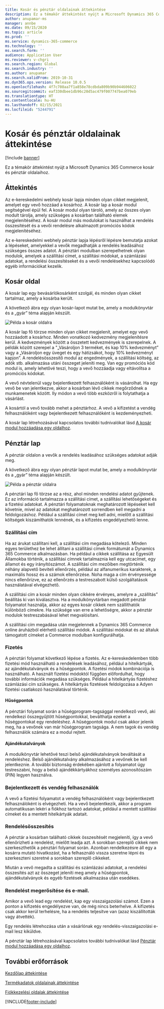 ```yaml
---
title: Kosár és pénztár oldalainak áttekintése
description: Ez a témakör áttekintést nyújt a Microsoft Dynamics 365 Commerce kosár és pénztár oldalaihoz.
author: anupamar-ms
manager: annbe
ms.date: 09/15/2020
ms.topic: article
ms.prod: ''
ms.service: dynamics-365-commerce
ms.technology: ''
ms.search.form: ''
audience: Application User
ms.reviewer: v-chgri
ms.search.region: Global
ms.search.industry: ''
ms.author: anupamar
ms.search.validFrom: 2019-10-31
ms.dyn365.ops.version: Release 10.0.5
ms.openlocfilehash: 4f7c708aa7f1a858e78cdbda809b90b944606022
ms.sourcegitcommit: eaf330dbee1db96c20d5ac479f007747bea079eb
ms.translationtype: HT
ms.contentlocale: hu-HU
ms.lasthandoff: 02/15/2021
ms.locfileid: "5244791"
---
```

# <a name="cart-and-checkout-pages-overview"></a>Kosár és pénztár oldalainak áttekintése

[!include [banner](includes/banner.md)]

Ez a témakör áttekintést nyújt a Microsoft Dynamics 365 Commerce kosár és pénztár oldalaihoz.

## <a name="overview"></a>Áttekintés

Az e-kereskedelmi webhely kosár lapja minden olyan cikket megjelenít, amelyet egy vevő hozzáad a kosárhoz. A kosár lap a kosár modul segítségével épül fel. A kosár modul olyan tároló, amely az összes olyan modult tárolja, amely szükséges a kosárban található elemek megjelenítéséhez. A kosár modul más modulokat is használhat a rendelés összesítését és a vevői rendelésre alkalmazott promóciós kódok megjelenítéséhez.

Az e-kereskedelmi webhely pénztár lapja lépésről lépésre bemutatja azokat a lépéseket, amelyekkel a vevők megadhatják a rendelés leadásához szükséges összes adatot. A pénztári modulban szerepelhetnek olyan modulok, amelyek a szállítási címet, a szállítási módokat, a számlázási adatokat, a rendelési összesítéseket és a vevői rendelésekhez kapcsolódó egyéb információkat kezelik.

## <a name="cart-page"></a>Kosár oldal

A kosár lap egy bevásárlókosárként szolgál, és minden olyan cikket tartalmaz, amely a kosárba került.

A következő ábra egy olyan kosár-lapot mutat be, amely a modulkönyvtár és a „gyár” téma alapján készült.

![Példa a kosár oldalra](./media/cart2.PNG)

A kosár lap fő törzse minden olyan cikket megjelenít, amelyet egy vevő hozzáadott a kosárhoz. Minden vonatkozó kedvezmény megjelenítésre kerül. A kedvezmények között a összetett kedvezmények is szerepelnek. A példák között szerepel a "„Vásároljon 3 terméket, és kap 10% kedvezményt” vagy a „Vásároljon egy üveget és egy hátizsákot, hogy 10% kedvezményt kapjon”. A rendelésösszesítő modul az engedmények, a szállítási költség, az adók stb. alkalmazása utáni összeget jeleníti meg. Van egy promóciós kód modul is, amely lehetővé teszi, hogy a vevő hozzáadja vagy eltávolítsa a promóciós kódokat.

A vevő névtelenül vagy bejelentkezett felhasználóként is vásárolhat. Ha egy vevő be van jelentkezve, akkor a kosárban lévő cikkek megőrződnek a munkamenetek között. Ily módon a vevő több eszközről is folytathatja a vásárlást.

A kosártól a vevő tovább mehet a pénztárhoz. A vevő a kifizetést a vendég felhasználóként vagy bejelentkezett felhasználóként is kezdeményezheti.

A kosár lap létrehozásával kapcsolatos további tudnivalókat lásd [A kosár modul hozzáadása egy oldalhoz](add-cart-module.md).

## <a name="checkout-page"></a>Pénztár lap

A pénztár oldalon a vevők a rendelés leadásához szükséges adatokat adják meg.

A következő ábra egy olyan pénztár lapot mutat be, amely a modulkönyvtár és a „gyár” téma alapján készült.

![Példa a pénztár oldalra](./media/Checkout.PNG)

A pénztári lap fő törzse az a rész, ahol minden rendelési adatot gyűjtenek. Ez az információ tartalmazza a szállítási címet, a szállítási lehetőségeket és a fizetési adatokat. A pénztári folyamatoknak meghatározott lépéseket kell követnie, mivel az adatokat meghatározott sorrendben kell megadni a feldolgozáshoz. Például a szállítási címet meg kell adni, mielőtt a szállítási költségek kiszámíthatók lennének, és a kifizetés engedélyezhető lenne.

### <a name="shipping-address"></a>Szállítási cím

Ha az árukat szállítani kell, a szállítási cím megadása kötelező. Minden egyes területhez be lehet állítani a szállítási címek formátumát a Dynamics 365 Commerce alkalmazásban. Ha például a cikkek szállítása az Egyesült Államokba történik, a szállítási címnek tartalmaznia kell egy utcacímet, egy államot és egy irányítószámot. A szállítási cím mezőiben megtörténik néhány alapvető beviteli ellenőrzés, például az alfanumerikus karakterek, a maximális hossz és a számok ellenőrzése. Noha maga a cím érvényessége nincs ellenőrizve, ez az ellenőrzés a testreszabott külső szolgáltatások használatával elvégezhető.

A szállítási cím a kosár minden olyan cikkére érvényes, amelyre a „szállítás” beállítás ki van kiválasztva. Ha a modulkönyvtárban megadott pénztár folyamatot használja, akkor az egyes kosár cikkek nem szállíthatók különböző címekre. Ha szüksége van erre a lehetőségre, akkor a pénztár modulok testreszabásával lehet megvalósítani.

A szállítási cím megadása után megjelennek a Dynamics 365 Commerce online áruházból elérhető szállítási módok. A szállítási módokat és az általuk támogatott címeket a Commerce modulban konfigurálhatja.

### <a name="payment"></a>Fizetés

A pénztári folyamat következő lépése a fizetés. Az e-kereskedelemben több fizetési mód használható a rendelések leadásához, például a hitelkártyák, az ajándékutalványok és a hűségpontok. A fizetési módok kombinációja is használható. A használt fizetési módoktól függően előfordulhat, hogy további információk megadása szükséges. Például a hitelkártyás fizetéshez számlázási cím szükséges. A hitelkártyás fizetések feldolgozása a Adyen fizetési csatlakozó használatával történik.

#### <a name="loyalty-points"></a>Hűségpontok

A pénztári folyamat során a hűségprogram-tagsággal rendelkező vevő, aki rendelkezi összegyűjtött hűségpontokkal, beválthatja ezeket a hűségpontokat egy rendeléshez. A hűségpontok modul csak akkor jelenik meg, ha a vevőnek van már hűségprogram tagsága. A nem tagok és vendég felhasználók számára ez a modul rejtett.

#### <a name="gift-cards"></a>Ajándékutalványok

A modulkönyvtár lehetővé teszi belső ajándékutalványok beváltását a rendeléshez. Belső ajándékutalvány alkalmazásához a vevőnek be kell jelentkeznie. A további biztonság érdekében ajánlott a folyamatot úgy testreszabni, hogy a belső ajándékkártyákhoz személyes azonosítószám (PIN) legyen használva.

### <a name="signed-in-and-guest-users"></a>Bejelentkezett és vendég felhasználók

A vevő a fizetési folyamatot a vendég felhasználóként vagy bejelentkezett felhasználóként is elvégezheti. Ha a vevő bejelentkezik, akkor a program automatikusan lekéri a fiókhoz tartozó adatokat, például a mentett szállítási címeket és a mentett hitelkártyák adatait.

### <a name="order-summary"></a>Rendelésösszesítés

A pénztár a kosárban található cikkek összesítését megjeleníti, így a vevő ellenőrizheti a rendelést, mielőtt leadja azt. A sorokban szereplő cikkek nem szerkeszthetők a pénztári folyamat során. Azonban rendelkezésre áll egy a kosárra mutató hivatkozást, ha a felhasználó vissza szeretne lépni és szerkeszteni szeretné a sorokban szereplő cikkeket.

Miután a vevő megadta a szállítási és számlázási adatokat, a rendelési összesítés azt az összeget jeleníti meg amely a hűségpontok, ajándékutalványok és egyéb fizetések alkalmazása után esedékes.

### <a name="order-confirmation-and-email"></a>Rendelést megerősítése és e-mail.

Amikor a vevő lead egy rendelést, kap egy visszaigazolási számot. Ezen a ponton a kifizetés engedélyezve van, de még nincs beterhelve. A kifizetés csak akkor kerül terhelésre, ha a rendelés teljesítve van (azaz kiszállították vagy átvették).

Egy rendelés létrehozása után a vásárlónak egy rendelés-visszaigazolási e-mail lesz kiküldve.

A pénztár lap létrehozásával kapcsolatos további tudnivalókat lásd [Pénztár modul hozzáadása egy oldalhoz](add-checkout-module.md).

## <a name="additional-resources"></a>További erőforrások

[Kezdőlap áttekintése](quick-tour-home-page.md)

[Termékadatok oldalainak áttekintése](quick-tour-pdp.md)

[Fiókkezelési oldalak áttekintése](quick-tour-account-management.md)


[!INCLUDE[footer-include](../includes/footer-banner.md)]